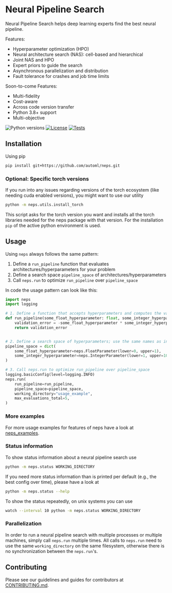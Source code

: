 # Neural Pipeline Search

Neural Pipeline Search helps deep learning experts find the best neural pipeline.

Features:

- Hyperparameter optimization (HPO)
- Neural architecture search (NAS): cell-based and hierarchical
- Joint NAS and HPO
- Expert priors to guide the search
- Asynchronous parallelization and distribution
- Fault tolerance for crashes and job time limits

Soon-to-come Features:

- Multi-fidelity
- Cost-aware
- Across code version transfer
- Python 3.8+ support
- Multi-objective

![Python versions](https://img.shields.io/badge/python-3.7-informational)
[![License](https://img.shields.io/badge/license-Apache%202.0-informational)](LICENSE)
[![Tests](https://github.com/automl/neps/actions/workflows/tests.yaml/badge.svg)](https://github.com/automl/neps/actions)

## Installation

Using pip

```bash
pip install git+https://github.com/automl/neps.git
```

### Optional: Specific torch versions

If you run into any issues regarding versions of the torch ecosystem (like needing cuda enabled versions), you might want to use our utility

```bash
python -m neps.utils.install_torch
```

This script asks for the torch version you want and installs all the torch libraries needed for the neps package with
that version. For the installation `pip` of the active python environment is used.

## Usage

Using `neps` always follows the same pattern:

1. Define a `run_pipeline` function that evaluates architectures/hyperparameters for your problem
1. Define a search space `pipeline_space` of architectures/hyperparameters
1. Call `neps.run` to optimize `run_pipeline` over `pipeline_space`

In code the usage pattern can look like this:

```python
import neps
import logging

# 1. Define a function that accepts hyperparameters and computes the validation error
def run_pipeline(some_float_hyperparameter: float, some_integer_hyperparameter: int):
    validation_error = -some_float_hyperparameter * some_integer_hyperparameter
    return validation_error


# 2. Define a search space of hyperparameters; use the same names as in run_pipeline
pipeline_space = dict(
    some_float_hyperparameter=neps.FloatParameter(lower=0, upper=1),
    some_integer_hyperparameter=neps.IntegerParameter(lower=1, upper=100),
)

# 3. Call neps.run to optimize run_pipeline over pipeline_space
logging.basicConfig(level=logging.INFO)
neps.run(
    run_pipeline=run_pipeline,
    pipeline_space=pipeline_space,
    working_directory="usage_example",
    max_evaluations_total=5,
)
```

### More examples

For more usage examples for features of neps have a look at [neps_examples](neps_examples).

### Status information

To show status information about a neural pipeline search use

```bash
python -m neps.status WORKING_DIRECTORY
```

If you need more status information than is printed per default (e.g., the best config over time), please have a look at

```bash
python -m neps.status --help
```

To show the status repeatedly, on unix systems you can use

```bash
watch --interval 10 python -m neps.status WORKING_DIRECTORY
```

### Parallelization

In order to run a neural pipeline search with multiple processes or multiple machines, simply call `neps.run` multiple times.
All calls to `neps.run` need to use the same `working_directory` on the same filesystem, otherwise there is no synchronization between the `neps.run`'s.

## Contributing

Please see our guidelines and guides for contributors at [CONTRIBUTING.md](CONTRIBUTING.md).
